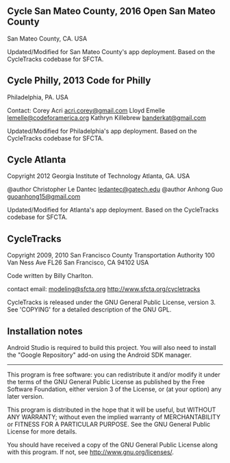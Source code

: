 Cycle San Mateo County, 2016 Open San Mateo County
-----------
San Mateo County, CA. USA

Updated/Modified for San Mateo County's app deployment. Based on the
CycleTracks codebase for SFCTA.

Cycle Philly, 2013 Code for Philly
-----------
Philadelphia, PA. USA

 Contact: Corey Acri <acri.corey@gmail.com>
             Lloyd Emelle <lemelle@codeforamerica.org>
             Kathryn Killebrew <banderkat@gmail.com>

Updated/Modified for Philadelphia's app deployment. Based on the
CycleTracks codebase for SFCTA.

Cycle Atlanta
-----------
Copyright 2012 Georgia Institute of Technology
Atlanta, GA. USA

@author Christopher Le Dantec <ledantec@gatech.edu>
@author Anhong Guo <guoanhong15@gmail.com>

Updated/Modified for Atlanta's app deployment. Based on the
CycleTracks codebase for SFCTA.

CycleTracks
-----------
Copyright 2009, 2010 San Francisco County Transportation Authority
100 Van Ness Ave FL26
San Francisco, CA 94102 USA

Code written by Billy Charlton.

contact email: modeling@sfcta.org
http://www.sfcta.org/cycletracks

CycleTracks is released under the GNU General Public License, version 3.
See 'COPYING' for a detailed description of the GNU GPL.

Installation notes
-----------

Android Studio is required to build this project. You will also need to install the "Google Repository" add-on using the Android SDK manager.

-----------

This program is free software: you can redistribute it and/or modify
it under the terms of the GNU General Public License as published by
the Free Software Foundation, either version 3 of the License, or
(at your option) any later version.

This program is distributed in the hope that it will be useful,
but WITHOUT ANY WARRANTY; without even the implied warranty of
MERCHANTABILITY or FITNESS FOR A PARTICULAR PURPOSE.  See the
GNU General Public License for more details.

You should have received a copy of the GNU General Public License
along with this program.  If not, see <http://www.gnu.org/licenses/>.
